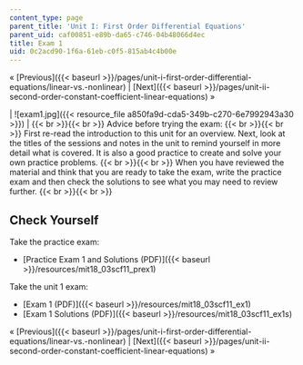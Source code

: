 ```yaml
---
content_type: page
parent_title: 'Unit I: First Order Differential Equations'
parent_uid: caf00851-e89b-da65-c746-04b48066d4ec
title: Exam 1
uid: 0c2acd90-1f6a-61eb-c0f5-815ab4c4b00e
---
```


« [Previous]({{< baseurl >}}/pages/unit-i-first-order-differential-equations/linear-vs.-nonlinear) | [Next]({{< baseurl >}}/pages/unit-ii-second-order-constant-coefficient-linear-equations) »

| ![exam1.jpg]({{< resource_file a850fa9d-cda5-349b-c270-6e7992943a30 >}}) |  {{< br >}}{{< br >}} Advice before trying the exam: {{< br >}}{{< br >}} First re-read the introduction to this unit for an overview. Next, look at the titles of the sessions and notes in the unit to remind yourself in more detail what is covered. It is also a good practice to create and solve your own practice problems. {{< br >}}{{< br >}} When you have reviewed the material and think that you are ready to take the exam, write the practice exam and then check the solutions to see what you may need to review further. {{< br >}}{{< br >}}  

Check Yourself
--------------

Take the practice exam:

*   [Practice Exam 1 and Solutions (PDF)]({{< baseurl >}}/resources/mit18_03scf11_prex1)

Take the unit 1 exam:

*   [Exam 1 (PDF)]({{< baseurl >}}/resources/mit18_03scf11_ex1)
*   [Exam 1 Solutions (PDF)]({{< baseurl >}}/resources/mit18_03scf11_ex1s)

« [Previous]({{< baseurl >}}/pages/unit-i-first-order-differential-equations/linear-vs.-nonlinear) | [Next]({{< baseurl >}}/pages/unit-ii-second-order-constant-coefficient-linear-equations) »